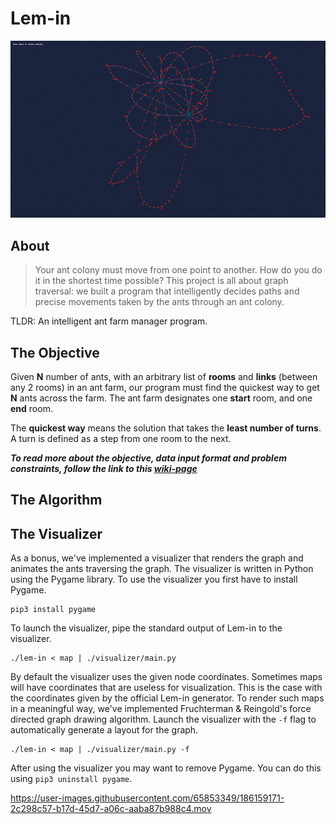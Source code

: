 # Lem-in

![lem-in Visualization](https://github.com/Caruychen/image_media/blob/main/lem-in/My_Movie_AdobeExpress.gif)

## About
>Your ant colony must move from one point to another. How do you do it in the shortest time possible? This project is all about graph traversal: we built a program that intelligently decides paths and precise movements taken by the ants through an ant colony.

TLDR: An intelligent ant farm manager program.

## The Objective
Given **N** number of ants, with an arbitrary list of **rooms** and **links** (between any 2 rooms) in an ant farm, our program must find the quickest way to get **N** ants across the farm. The ant farm designates one **start** room, and one **end** room.

The **quickest way** means the solution that takes the **least number of turns**. A turn is defined as a step from one room to the next.

_**To read more about the objective, data input format and problem constraints, follow the link to this [wiki-page](../../wiki/Objective)**_

## The Algorithm

## The Visualizer
As a bonus, we've implemented a visualizer that renders the graph and animates the ants traversing the graph. The visualizer is written in Python using the Pygame library. To use the visualizer you first have to install Pygame.
```
pip3 install pygame
```
To launch the visualizer, pipe the standard output of Lem-in to the visualizer.
```
./lem-in < map | ./visualizer/main.py
```
By default the visualizer uses the given node coordinates. Sometimes maps will have coordinates that are useless for visualization. This is the case with the coordinates given by the official Lem-in generator. To render such maps in a meaningful way, we've implemented Fruchterman & Reingold's force directed graph drawing algorithm. Launch the visualizer with the `-f` flag to automatically generate a layout for the graph.
```
./lem-in < map | ./visualizer/main.py -f
```
After using the visualizer you may want to remove Pygame. You can do this using `pip3 uninstall pygame`.

https://user-images.githubusercontent.com/65853349/186159171-2c298c57-b17d-45d7-a06c-aaba87b988c4.mov

